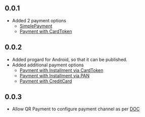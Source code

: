 ## 0.0.1

* Added 2 payment options
  * [SimplePayment](https://developer.2c2p.com/v4.0.2/docs/sdk-payment-authorization)
  * [Payment with CardToken](https://developer.2c2p.com/v4.0.2/docs/sdk-payment-with-card-token)

## 0.0.2

* Added progard for Android, so that it can be published.
* Added additional payment options
  * [Payment with Installment via CardToken](https://developer.2c2p.com/v4.0.2/docs/sdk-installment-payment-plan)
  * [Payment with Installment via PAN](https://developer.2c2p.com/v4.0.2/docs/sdk-installment-payment-plan)
  * [Payment with CreditCard](https://developer.2c2p.com/v4.0.2/docs/sdk-method-qr-payment)

## 0.0.3

* Allow QR Payment to configure payment channel as per [DOC](https://developer.2c2p.com/docs/reference-payment-channels#section-qr-payment-qrc-csqr-thqr-sgqr)

